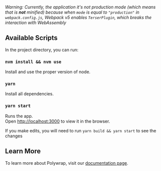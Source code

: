 _Warning: Currently, the application it's not production mode (which means that
is **not** minified) because when `mode` is equal to `"production"` in `webpack.config.js`,
Webpack v5 enables `TerserPlugin`, which breaks the interaction with WebAssembly_

## Available Scripts

In the project directory, you can run:

### `nvm install && nvm use`

Install and use the proper version of node.

### `yarn`

Install all dependencies.

### `yarn start`

Runs the app.<br />
Open [http://localhost:3000](http://localhost:3000) to view it in the browser.

If you make edits, you will need to run `yarn build && yarn start` to see the changes<br />

## Learn More

To learn more about Polywrap, visit our [documentation page](https://docs.polywrap.io/).
